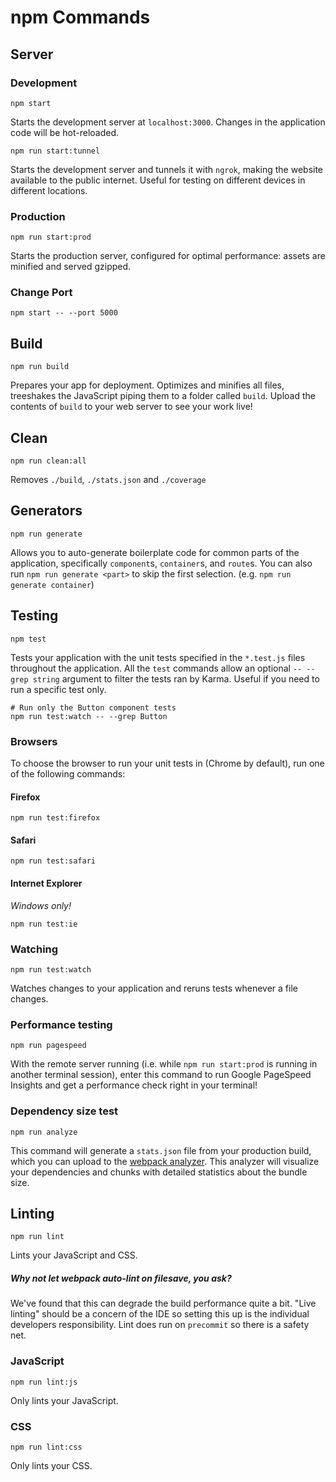 # npm Commands

## Server

### Development

```Shell
npm start
```

Starts the development server at `localhost:3000`. Changes in the application code will be hot-reloaded.

```Shell
npm run start:tunnel
```
Starts the development server and tunnels it with `ngrok`, making the website
available to the public internet. Useful for testing on different devices in different locations.

### Production

```Shell
npm run start:prod
```

Starts the production server, configured for optimal performance: assets are
minified and served gzipped.

### Change Port

```Shell
npm start -- --port 5000
```


## Build

```Shell
npm run build
```

Prepares your app for deployment. Optimizes and minifies all files, treeshakes the JavaScript piping them to a folder called `build`. Upload the contents of `build` to your web server to see your work live!

## Clean

```Shell
npm run clean:all
```

Removes `./build`, `./stats.json` and `./coverage`


## Generators

```Shell
npm run generate
```

Allows you to auto-generate boilerplate code for common parts of the
application, specifically `component`s, `container`s, and `route`s. You can
also run `npm run generate <part>` to skip the first selection. (e.g. `npm run
generate container`)


## Testing

```Shell
npm test
```

Tests your application with the unit tests specified in the `*.test.js` files
throughout the application.   All the `test` commands allow an optional `-- --grep string` argument to filter
the tests ran by Karma. Useful if you need to run a specific test only.

```Shell
# Run only the Button component tests
npm run test:watch -- --grep Button
```

### Browsers

To choose the browser to run your unit tests in (Chrome by default), run one of
the following commands:

#### Firefox

```Shell
npm run test:firefox
```

#### Safari

```Shell
npm run test:safari
```

#### Internet Explorer

*Windows only!*

```Shell
npm run test:ie
```

### Watching

```Shell
npm run test:watch
```

Watches changes to your application and reruns tests whenever a file changes.

### Performance testing

```Shell
npm run pagespeed
```

With the remote server running (i.e. while `npm run start:prod` is running in
another terminal session), enter this command to run Google PageSpeed Insights
and get a performance check right in your terminal!

### Dependency size test

```Shell
npm run analyze
```

This command will generate a `stats.json` file from your production build, which
you can upload to the [webpack analyzer](https://webpack.github.io/analyse/). This
analyzer will visualize your dependencies and chunks with detailed statistics
about the bundle size.

## Linting

```Shell
npm run lint
```

Lints your JavaScript and CSS.

##### Why not let webpack auto-lint on filesave, you ask?
We've found that this can degrade the build performance quite a bit. "Live linting" should be a concern of the IDE so setting this up is the individual developers responsibility. Lint does run on `precommit` so there is a safety net.

### JavaScript

```Shell
npm run lint:js
```

Only lints your JavaScript.

### CSS

```Shell
npm run lint:css
```

Only lints your CSS.
